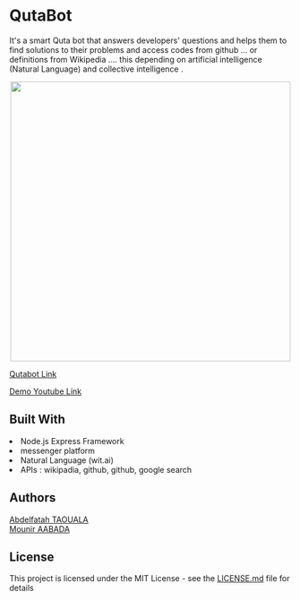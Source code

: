 


# QutaBot

It's a smart Quta bot that answers developers' questions and helps them to find solutions to their problems and access codes from github … or definitions from Wikipedia …. this depending on artificial intelligence (Natural Language) and collective intelligence .           
<center>
<img src="https://lh5.googleusercontent.com/JA-e8LQeHLLSqeB-1Q1horlYl42p_k3TL5K7sNVKSjrAdcpnnOXdqVTo9PRcXVhwsxofu8ww6raX99q06M62=w1600-h745-rw" width="500" >
</center>  

[Qutabot Link](https://www.facebook.com/QutaBot/)

[Demo Youtube Link](https://youtu.be/N46L3B07ZO8)

      
## Built With
<li>Node.js Express Framework </li>   
<li>messenger platform</li>  
<li>Natural Language (wit.ai)</li>  
<li>APIs : wikipadia, github, github, google search </li>    

## Authors        
[Abdelfatah TAOUALA](https://github.com/abdotaouala/)         
[Mounir AABADA](https://github.com/mounirABD/)  

## License  
This project is licensed under the MIT License - see the [LICENSE.md](https://github.com/abdotaouala/qutaBot/blob/master/LICENSE.md) file for details 



